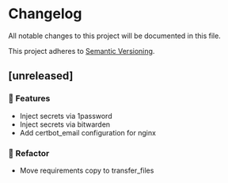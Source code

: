 # Changelog

All notable changes to this project will be documented in this file.

This project adheres to [Semantic Versioning](https://semver.org/spec/v2.0.0.html).

## [unreleased]

### 🚀 Features

- Inject secrets via 1password
- Inject secrets via bitwarden
- Add certbot_email configuration for nginx

### 🚜 Refactor

- Move requirements copy to transfer_files

<!-- generated by git-cliff -->
